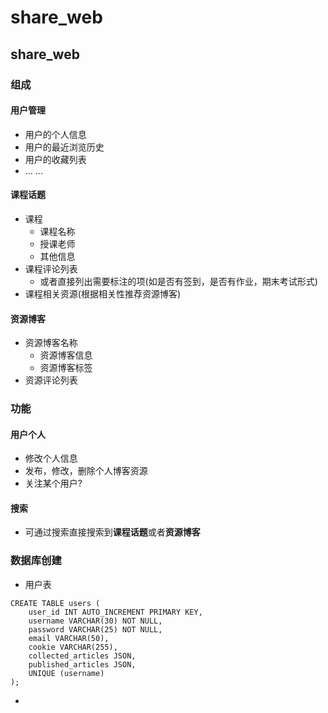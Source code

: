 # share_web

## share_web
### 组成
#### 用户管理  
- 用户的个人信息
- 用户的最近浏览历史
- 用户的收藏列表
- ... ...
#### 课程话题  
- 课程
  - 课程名称
  - 授课老师
  - 其他信息
- 课程评论列表
  - 或者直接列出需要标注的项(如是否有签到，是否有作业，期末考试形式)
- 课程相关资源(根据相关性推荐资源博客)  
#### 资源博客  
- 资源博客名称  
  - 资源博客信息
  - 资源博客标签
- 资源评论列表  
### 功能
#### 用户个人
- 修改个人信息
- 发布，修改，删除个人博客资源  
- 关注某个用户?
#### 搜索
- 可通过搜索直接搜索到**课程话题**或者**资源博客**  

### 数据库创建
- 用户表
```mysql
CREATE TABLE users (
    user_id INT AUTO_INCREMENT PRIMARY KEY,
    username VARCHAR(30) NOT NULL,
    password VARCHAR(25) NOT NULL,
    email VARCHAR(50),
    cookie VARCHAR(255),
    collected_articles JSON,
    published_articles JSON,
    UNIQUE (username)
);
```
- 